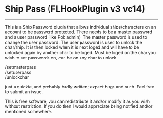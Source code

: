 # Ship Pass (FLHookPlugin v3 vc14)
----
This is a Ship Password plugin that allows individual ships/characters on an account to be password protected. There needs to be a master password and a user password (like Pob admin). The master password is used to change the user password. The user password is used to unlock the char/ship. It is then locked when it is next loged and will have to be unlocked again by another char to be loged. Must be loged on the char you wish to set passwords on, can be on any char to unlock.

/setmasterpass <char> <masterpass>\
/setuserpass <char> <userpass> <masterpass>\
/unlockchar <char> <userpass>

just a quickie, and probably badly written; expect bugs and such. Feel free to submit an issue.

This is free software; you can redistribute it and/or modify it as you wish without restriction. If you do then I would appreciate being notified and/or mentioned somewhere.